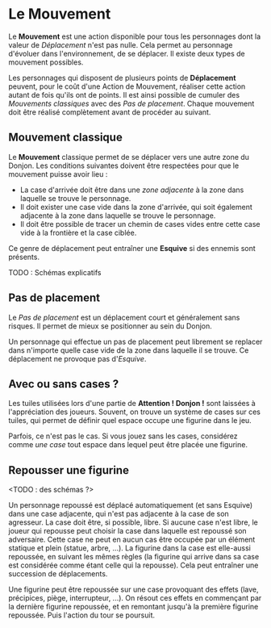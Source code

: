 # Le Mouvement

Le **Mouvement** est une action disponible pour tous les personnages dont la valeur de _Déplacement_ n'est pas nulle. Cela permet au personnage d'évoluer dans l'environnement, de se déplacer. Il existe deux types de mouvement possibles.

Les personnages qui disposent de plusieurs points de **Déplacement** peuvent, pour le coût d'une Action de Mouvement, réaliser cette action autant de fois qu'ils ont de points. Il est ainsi possible de cumuler des _Mouvements classiques_ avec des _Pas de placement_. Chaque mouvement doit être réalisé complètement avant de procéder au suivant.

## Mouvement classique

Le **Mouvement** classique permet de se déplacer vers une autre zone du Donjon. Les conditions suivantes doivent être respectées pour que le mouvement puisse avoir lieu :

* La case d'arrivée doit être dans une _zone adjacente_ à la zone dans laquelle se trouve le personnage.
* Il doit exister une case vide dans la zone d'arrivée, qui soit également adjacente à la zone dans laquelle se trouve le personnage.
* Il doit être possible de tracer un chemin de cases vides entre cette case vide à la frontière et la case ciblée.

Ce genre de déplacement peut entraîner une **Esquive** si des ennemis sont présents.

TODO : Schémas explicatifs

## Pas de placement

Le _Pas de placement_ est un déplacement court et généralement sans risques. Il permet de mieux se positionner au sein du Donjon.

Un personnage qui effectue un pas de placement peut librement se replacer dans n'importe quelle case vide de la zone dans laquelle il se trouve. Ce déplacement ne provoque pas d'_Esquive_.

## Avec ou sans cases ?

Les tuiles utilisées lors d'une partie de **Attention ! Donjon !** sont laissées à l'appréciation des joueurs. Souvent, on trouve un système de cases sur ces tuiles, qui permet de définir quel espace occupe une figurine dans le jeu.

Parfois, ce n'est pas le cas. Si vous jouez sans les cases, considérez comme _une case_ tout espace dans lequel peut être placée une figurine.

## Repousser une figurine

<TODO : des schémas ?>

Un personnage repoussé est déplacé automatiquement (et sans Esquive) dans une case adjacente, qui n'est pas adjacente à la case de son agresseur. La case doit être, si possible, libre. Si aucune case n'est libre, le joueur qui repousse peut choisir la case dans laquelle est repoussé son adversaire. Cette case ne peut en aucun cas être occupée par un élément statique et plein (statue, arbre, ...). La figurine dans la case est elle-aussi repoussée, en suivant les mêmes règles (la figurine qui arrive dans sa case est considérée comme étant celle qui la repousse). Cela peut entraîner une succession de déplacements.

Une figurine peut être repoussée sur une case provoquant des effets (lave, précipices, piège, interrupteur, ...). On résout ces effets en commençant par la dernière figurine repoussée, et en remontant jusqu'à la première figurine repoussée. Puis l'action du tour se poursuit.
